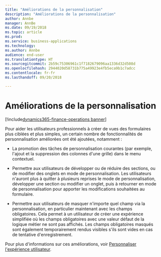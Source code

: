 ```yaml
---
title: "Améliorations de la personnalisation"
description: "Améliorations de la personnalisation"
author: Annbe
manager: AnnBe
ms.date: 09/19/2018
ms.topic: article
ms.prod: 
ms.service: business-applications
ms.technology: 
ms.author: Annbe
audience: end-user
ms.translationtype: HT
ms.sourcegitcommit: 2b59c75306961c1f7182679096aa1336d32d508d
ms.openlocfilehash: 2944020d58731b775a49923e4fb5eca9b1c7adcc
ms.contentlocale: fr-fr
ms.lasthandoff: 09/20/2018

---
```

#  <a name="personalization-improvements"></a>Améliorations de la personnalisation

[!include[dynamics365-finance-operations banner](../includes/dynamics365-finance-operations.md)]



Pour aider les utilisateurs professionnels à créer de vues des formulaires plus ciblées et plus simples, un certain nombre de fonctionnalités de personnalisation améliorées ont été ajoutées, notamment : 

-    La promotion des tâches de personnalisation courantes (par exemple, l'ajout et la suppression des colonnes d'une grille) dans le menu contextuel. 
    
-    Permettre aux utilisateurs de développer ou de réduire des sections, ou de modifier des onglets en mode de personnalisation. Les utilisateurs n'auront plus à quitter à plusieurs reprises le mode de personnalisation, développer une section ou modifier un onglet, puis à retourner en mode de personnalisation pour apporter les modifications souhaitées au formulaire. 
    
-    Permettre aux utilisateurs de masquer n'importe quel champ via la personnalisation, en particulier maintenant avec les champs obligatoires. Cela permet à un utilisateur de créer une expérience simplifiée où les champs obligatoires avec une valeur défaut de la logique métier ne sont pas affichés. Les champs obligatoires masqués sont également temporairement rendus visibles s'ils sont vides en cas de tentative d'enregistrement. 

Pour plus d'informations sur ces améliorations, voir [Personnaliser l'expérience utilisateur](https://docs.microsoft.com/en-us/dynamics365/unified-operations/fin-and-ops/get-started/personalize-user-experience).


